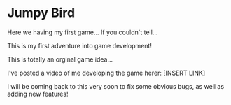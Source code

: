 # Jumpy Bird
Here we having my first game... If you couldn't tell...

This is my first adventure into game development! 

This is totally an orginal game idea...

I've posted a video of me developing the game herer: [INSERT LINK]

I will be coming back to this very soon to fix some obvious bugs, as well as adding new features!
